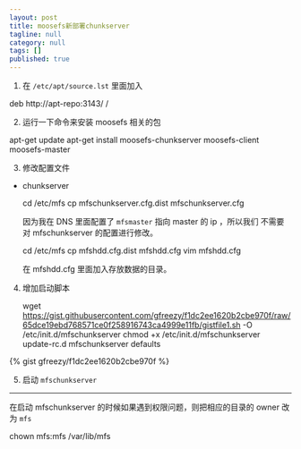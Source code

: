```yaml
---
layout: post
title: moosefs新部署chunkserver
tagline: null
category: null
tags: []
published: true
---
```

1. 在 `/etc/apt/source.lst` 里面加入

  deb     http://apt-repo:3143/ /
  
2. 运行一下命令来安装 moosefs 相关的包

  apt-get update
  apt-get install moosefs-chunkserver moosefs-client moosefs-master
  
3. 修改配置文件

  * chunkserver

      cd /etc/mfs
      cp mfschunkserver.cfg.dist mfschunkserver.cfg
    
    因为我在 DNS 里面配置了 `mfsmaster` 指向 master 的 ip ，所以我们
    不需要对 mfschunkserver 的配置进行修改。
    
      cd /etc/mfs
      cp  mfshdd.cfg.dist mfshdd.cfg
      vim mfshdd.cfg
      
    在 mfshdd.cfg 里面加入存放数据的目录。
      
4. 增加启动脚本

    wget https://gist.githubusercontent.com/gfreezy/f1dc2ee1620b2cbe970f/raw/65dce19ebd768571ce0f258916743ca4999e11fb/gistfile1.sh -O /etc/init.d/mfschunkserver
    chmod +x /etc/init.d/mfschunkserver
    update-rc.d mfschunkserver defaults
  
  {% gist gfreezy/f1dc2ee1620b2cbe970f %}
  
5. 启动 `mfschunkserver`



--------------------
在启动 mfschunkserver 的时候如果遇到权限问题，则把相应的目录的 owner 改为 `mfs`

  chown mfs:mfs /var/lib/mfs
  